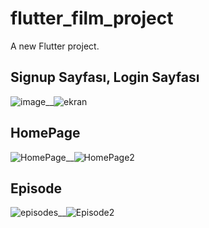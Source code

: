 # flutter_film_project

A new Flutter project.

   ## Signup Sayfası, Login Sayfası
![image](https://user-images.githubusercontent.com/77542507/135631261-9bc6bafb-aa90-48c1-8487-ae9331d76484.png)__![ekran](https://user-images.githubusercontent.com/77542507/135631499-4b724d2c-07ca-4db9-bb96-9ed938911858.png)

## HomePage
![HomePage](https://user-images.githubusercontent.com/77542507/135633414-b760338e-985f-4e13-a3ba-c31a00813fca.png)__![HomePage2](https://user-images.githubusercontent.com/77542507/135633724-14c80730-0953-4ea5-b436-37e9f4248ee0.png)

## Episode
![episodes](https://user-images.githubusercontent.com/77542507/135633886-6ac2c7d7-96b6-4951-87b0-ed6498a83d30.png)__![Episode2](https://user-images.githubusercontent.com/77542507/135634021-7c766359-a9af-4c94-87c7-91980ee4ded3.png)
